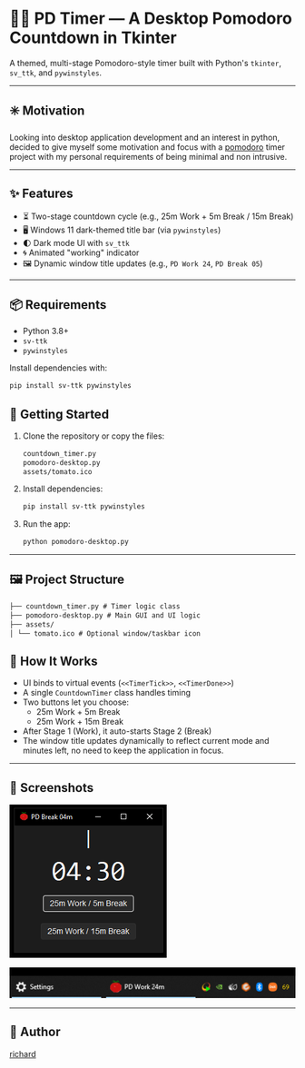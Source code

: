 # 🧭🍅 PD Timer — A Desktop Pomodoro Countdown in Tkinter

A themed, multi-stage Pomodoro-style timer built with Python's `tkinter`, `sv_ttk`, and `pywinstyles`. 

---
## ✳️ Motivation

Looking into desktop application development and an interest in python, decided to give myself some motivation and focus with a [pomodoro](https://en.wikipedia.org/wiki/Pomodoro_Technique) timer project with my personal requirements of being minimal and non intrusive.

---

## ✨ Features

- ⏳ Two-stage countdown cycle (e.g., 25m Work + 5m Break / 15m Break)
- 🖥️ Windows 11 dark-themed title bar (via `pywinstyles`)
- 🌓 Dark mode UI with `sv_ttk`
- 🌀 Animated "working" indicator
- 🖼️ Dynamic window title updates (e.g., `PD Work 24`, `PD Break 05`)
---

## 📦 Requirements

- Python 3.8+
- `sv-ttk`
- `pywinstyles`

Install dependencies with:

```bash
pip install sv-ttk pywinstyles
```

## 🚀 Getting Started

1. Clone the repository or copy the files:
    ```
    countdown_timer.py
    pomodoro-desktop.py
    assets/tomato.ico
    ```

2. Install dependencies:

    ```bash
    pip install sv-ttk pywinstyles
    ```

3. Run the app:

    ```bash
    python pomodoro-desktop.py
    ```

---

## 🖼️ Project Structure
```
├── countdown_timer.py # Timer logic class
├── pomodoro-desktop.py # Main GUI and UI logic
├── assets/
│ └── tomato.ico # Optional window/taskbar icon
```

## 🍅 How It Works

- UI binds to virtual events (`<<TimerTick>>`, `<<TimerDone>>`)
- A single `CountdownTimer` class handles timing
- Two buttons let you choose:
  - 25m Work + 5m Break
  - 25m Work + 15m Break
- After Stage 1 (Work), it auto-starts Stage 2 (Break)
- The window title updates dynamically to reflect current mode and minutes left, no need to keep the application in focus.

---

## 📸 Screenshots

![](./docs/window_view.png)

![](./docs/taskbar_view.png)

---

## 👤 Author

[richard](https://github.com/richardhill3)
